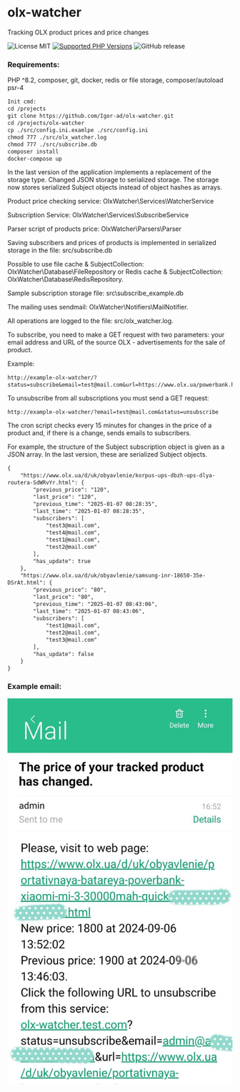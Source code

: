 # olx-watcher

Tracking OLX product prices and price changes

![License MIT](https://img.shields.io/badge/License-MIT-blue)
[![Supported PHP Versions](https://img.shields.io/badge/PHP-8.2,%208.3,%208.4-blue)](https://github.com/Igor-ad/olx-watcher/)
![GitHub release](https://img.shields.io/badge/Release-1.2.0-green)

### Requirements:

PHP ^8.2, composer, git, docker, redis or file storage,
composer/autoload psr-4

```
Init cmd:
cd /projects
git clone https://github.com/Igor-ad/olx-watcher.git
cd /projects/olx-watcher
cp ./src/config.ini.examlpe ./src/config.ini
chmod 777 ./src/olx_watcher.log
chmod 777 ./src/subscribe.db
composer install
docker-compose up
```

In the last version of the application implements a replacement of the storage type. Changed JSON storage to serialized
storage. The storage now stores serialized Subject objects instead of object hashes as arrays.

Product price checking service: OlxWatcher\Services\WatcherService

Subscription Service: OlxWatcher\Services\SubscribeService

Parser script of products price: OlxWatcher\Parsers\Parser

Saving subscribers and prices of products is implemented in serialized storage in the file: src/subscribe.db

Possible to use file cache & SubjectCollection: OlxWatcher\Database\FileRepository
or Redis cache & SubjectCollection: OlxWatcher\Database\RedisRepository.

Sample subscription storage file: src\subscribe_example.db

The mailing uses sendmail: OlxWatcher\Notifiers\MailNotifier.

All operations are logged to the file:  src/olx_watcher.log.

To subscribe, you need to make a GET request with two parameters:
your email address and URL of the source OLX - advertisements for the sale of product.

Example:

```
http://example-olx-watcher/?status=subscribe&email=test@mail.com&url=https://www.olx.ua/powerbank.html
```

To unsubscribe from all subscriptions you must send a GET request:

```
http://example-olx-watcher/?email=test@mail.com&status=unsubscribe
```

The cron script checks every 15 minutes for changes in the price of a product and, if there is a change, sends emails to
subscribers.

For example, the structure of the Subject subscription object is given as a JSON array. In the last version, these are
serialized Subject objects.

```
{
    "https://www.olx.ua/d/uk/obyavlenie/korpus-ups-dbzh-ups-dlya-routera-SdWRvYr.html": {
        "previous_price": "120",
        "last_price": "120",
        "previous_time": "2025-01-07 08:28:35",
        "last_time": "2025-01-07 08:28:35",
        "subscribers": [
            "test3@mail.com",
            "test4@mail.com",
            "test1@mail.com",
            "test2@mail.com"
        ],
        "has_update": true
    },
    "https://www.olx.ua/d/uk/obyavlenie/samsung-inr-18650-35e-DSrAt.html": {
        "previous_price": "80",
        "last_price": "80",
        "previous_time": "2025-01-07 08:43:06",
        "last_time": "2025-01-07 08:43:06",
        "subscribers": [
            "test1@mail.com",
            "test2@mail.com",
            "test3@mail.com"
        ],
        "has_update": false
    }
}
```

### Example email:

![image](public/test_mail.jpg)
